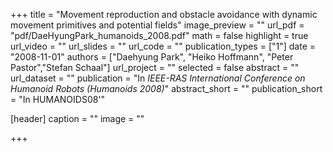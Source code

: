 +++
title = "Movement reproduction and obstacle avoidance with dynamic movement primitives and potential fields"
image_preview = ""
url_pdf = "pdf/DaeHyungPark_humanoids_2008.pdf"
math = false
highlight = true
url_video = ""
url_slides = ""
url_code = ""
publication_types = ["1"]
date = "2008-11-01"
authors = ["Daehyung Park", "Heiko Hoffmann", "Peter Pastor","Stefan Schaal"]
url_project = ""
selected = false
abstract = ""
url_dataset = ""
publication = "In *IEEE-RAS International Conference on Humanoid Robots (Humanoids 2008)*"
abstract_short = ""
publication_short = "In HUMANOIDS08'"

[header]
  caption = ""
  image = ""

+++

